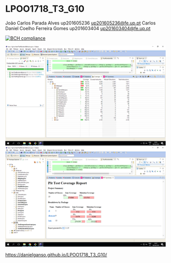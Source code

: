 # LPOO1718_T3_G10

João Carlos Parada Alves up201605236 up201605236@fe.up.pt
Carlos Daniel Coelho Ferreira Gomes up201603404 up201603404@fe.up.pt


[![BCH compliance](https://bettercodehub.com/edge/badge/DanielGanso/LPOO1718_T3_G10?branch=master&token=86d501aa16494463e1b8774e6c827b0e3690d1e1)](https://bettercodehub.com/)

![EclEmma Coverage](./30173970_1862664613784750_648508481_o.png)
![Junit Tests](./30125645_1862666350451243_239725225_o.png)



https://danielganso.github.io/LPOO1718_T3_G10/

